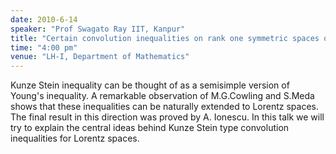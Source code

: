 ```yaml
---
date: 2010-6-14
speaker: "Prof Swagato Ray IIT, Kanpur"
title: "Certain convolution inequalities on rank one symmetric spaces of noncompact type"
time: "4:00 pm" 
venue: "LH-I, Department of Mathematics"
---
```

Kunze Stein inequality can be thought of as a semisimple version of Young's inequality. A remarkable observation of M.G.Cowling and S.Meda shows that these inequalities can be naturally extended to Lorentz spaces. The final result in this direction was proved by A. Ionescu. In this talk we will try to explain the central ideas behind Kunze Stein type convolution inequalities for Lorentz spaces.
